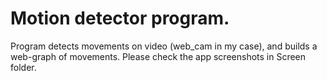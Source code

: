 # Motion detector program.
Program detects movements on video (web_cam in my case), and builds a web-graph of movements. 
Please check the app screenshots in Screen folder.

